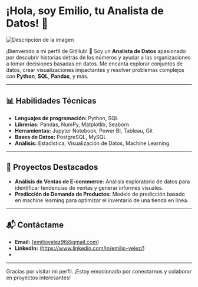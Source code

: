 # ¡Hola, soy Emilio, tu Analista de Datos! 👋

![Descripción de la imagen](https://github.com/andresevc/imagen/raw/main/5.jpg)

¡Bienvenido a mi perfil de GitHub! 🚀 Soy un **Analista de Datos** apasionado por descubrir historias detrás de los números y ayudar a las organizaciones a tomar decisiones basadas en datos. Me encanta explorar conjuntos de datos, crear visualizaciones impactantes y resolver problemas complejos con **Python**, **SQL**, **Pandas**, y más.

---

## 📊 Habilidades Técnicas

- **Lenguajes de programación:** Python, SQL
- **Librerías:** Pandas, NumPy, Matplotlib, Seaborn
- **Herramientas:** Jupyter Notebook, Power BI, Tableau, Git
- **Bases de Datos:** PostgreSQL, MySQL
- **Análisis:** Estadística, Visualización de Datos, Machine Learning

---

## 🚀 Proyectos Destacados

- **Análisis de Ventas de E-commerce:** Análisis exploratorio de datos para identificar tendencias de ventas y generar informes visuales.
- **Predicción de Demanda de Productos:** Modelo de predicción basado en machine learning para optimizar el inventario de una tienda en línea.

---

## 📬 Contáctame

- **Email:** [emiliovelez96@gmail.com)
- **LinkedIn:** (https://www.linkedin.com/in/emilio-velez/)
- 

---

Gracias por visitar mi perfil. ¡Estoy emocionado por conectarnos y colaborar en proyectos interesantes!
